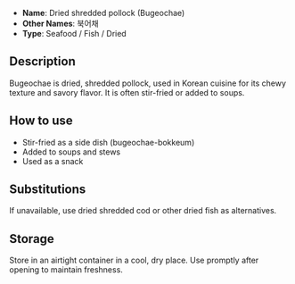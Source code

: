 - **Name**: Dried shredded pollock (Bugeochae)
- **Other Names**: 북어채
- **Type**: Seafood / Fish / Dried

## Description

Bugeochae is dried, shredded pollock, used in Korean cuisine for its chewy texture and savory flavor. It is often stir-fried or added to soups.

## How to use

- Stir-fried as a side dish (bugeochae-bokkeum)
- Added to soups and stews
- Used as a snack

## Substitutions

If unavailable, use dried shredded cod or other dried fish as alternatives.

## Storage

Store in an airtight container in a cool, dry place. Use promptly after opening to maintain freshness. 